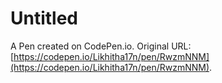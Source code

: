# Untitled

A Pen created on CodePen.io. Original URL: [https://codepen.io/Likhitha17n/pen/RwzmNNM](https://codepen.io/Likhitha17n/pen/RwzmNNM).

